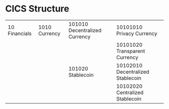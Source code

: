 # CICS Structure

|               |               |                               |                                   |
| ------------- | ------------- | ----------------------------- | --------------------------------- |
| 10 Financials | 1010 Currency | 101010 Decentralized Currency | 10101010 Privacy Currency         |
|               |               |                               | 10101020 Transparent Currency     |
|               |               | 101020 Stablecoin             | 10102010 Decentralized Stablecoin |
|               |               |                               | 10102020 Centralized Stablecoin   |
